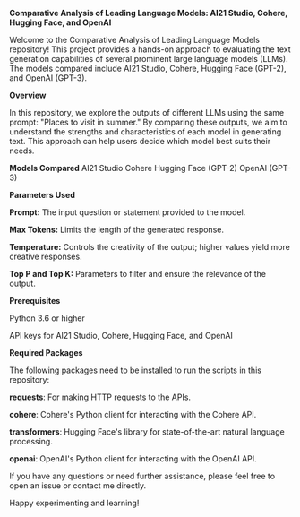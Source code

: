 **Comparative Analysis of Leading Language Models: AI21 Studio, Cohere, Hugging Face, and OpenAI**

Welcome to the Comparative Analysis of Leading Language Models repository! This project provides a hands-on approach to evaluating the text generation capabilities of several prominent large language models (LLMs). The models compared include AI21 Studio, Cohere, Hugging Face (GPT-2), and OpenAI (GPT-3).

**Overview**

In this repository, we explore the outputs of different LLMs using the same prompt: "Places to visit in summer." By comparing these outputs, we aim to understand the strengths and characteristics of each model in generating text. This approach can help users decide which model best suits their needs.

**Models Compared**
AI21 Studio
Cohere
Hugging Face (GPT-2)
OpenAI (GPT-3)

**Parameters Used**

**Prompt:** The input question or statement provided to the model.

**Max Tokens:** Limits the length of the generated response.

**Temperature:** Controls the creativity of the output; higher values yield more creative responses.

**Top P and Top K:** Parameters to filter and ensure the relevance of the output.

**Prerequisites**

Python 3.6 or higher

API keys for AI21 Studio, Cohere, Hugging Face, and OpenAI

**Required Packages**

The following packages need to be installed to run the scripts in this repository:

**requests**: For making HTTP requests to the APIs.

**cohere**: Cohere's Python client for interacting with the Cohere API.

**transformers**: Hugging Face's library for state-of-the-art natural language processing.

**openai**: OpenAI's Python client for interacting with the OpenAI API.

If you have any questions or need further assistance, please feel free to open an issue or contact me directly.

Happy experimenting and learning!


